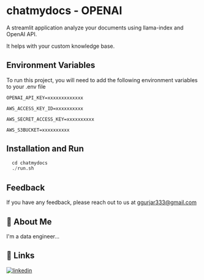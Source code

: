 
# chatmydocs - OPENAI
A streamlit application analyze your documents using llama-index and OpenAI API.

It helps with your custom knowledge base.

## Environment Variables

To run this project, you will need to add the following environment variables to your .env file

`OPENAI_API_KEY=xxxxxxxxxxxxx`

`AWS_ACCESS_KEY_ID=xxxxxxxxxx`

`AWS_SECRET_ACCESS_KEY=xxxxxxxxxx`

`AWS_S3BUCKET=xxxxxxxxxx`



## Installation and Run

```python
  cd chatmydocs
  ./run.sh
```

## Feedback

If you have any feedback, please reach out to us at ggurjar333@gmail.com


## 🚀 About Me
I'm a data engineer...


## 🔗 Links
[![linkedin](https://img.shields.io/badge/linkedin-0A66C2?style=for-the-badge&logo=linkedin&logoColor=white)]([https://www.linkedin.com/](https://www.linkedin.com/in/ggurjarsocl/))





